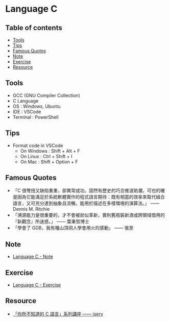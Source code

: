 <!-- omit in toc -->
# Language C

<!-- omit in toc -->
## Table of contents

- [Tools](#tools)
- [Tips](#tips)
- [Famous Quotes](#famous-quotes)
- [Note](#note)
- [Exercise](#exercise)
- [Resource](#resource)

## Tools

- GCC (GNU Compiler Collection)
- C Language
- OS : Windows, Ubuntu
- IDE : VSCode
- Terminal : PowerShell

## Tips

- Format code in VSCode
  - On Windows : Shift + Alt + F
  - On Linux : Ctrl + Shift + I
  - On Mac : Shift + Option + F

## Famous Quotes

- 「C 很彆扭又缺陷重重，卻異常成功。固然有歷史的巧合推波助瀾，可也的確是因為它能滿足於系統軟體實作的程式語言期待：既有相當的效率來取代組合語言，又可充分達到抽象且流暢，能用於描述在多樣環境的演算法。」 —— Dennis M. Ritchie
- 「溯源能力是很重要的，才不會被狀似革新，實則舊瓶裝新酒或跨領域借用的『新觀念』所迷惑。」 —— 葉秉哲博士
- 「學會了 GDB，我有種山頂洞人學會用火的感動」 —— 張至

## Note

- [Language C - Note](./readme-note.md)

## Exercise

- [Language C - Exercise](./readme-exercise.md)

## Resource

- [「你所不知道的 C 語言」系列講座 —— jserv](https://hackmd.io/@sysprog/c-programmin)
